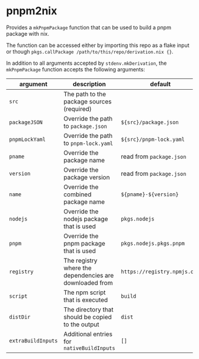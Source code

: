 # pnpm2nix

Provides a `mkPnpmPackage` function that can be used to build a pnpm package with nix.

The function can be accessed either by importing this repo as a flake input or though `pkgs.callPackage /path/to/this/repo/derivation.nix {}`.

In addition to all arguments accepted by `stdenv.mkDerivation`, the `mkPnpmPackage` function accepts the following arguments:

| argument           | description                                             | default                      |
| ------------------ | ------------------------------------------------------- | ---------------------------- |
| `src`              | The path to the package sources (required)              |                              |
| `packageJSON`      | Override the path to `package.json`                     | `${src}/package.json`        |
| `pnpmLockYaml`     | Override the path to `pnpm-lock.yaml`                   | `${src}/pnpm-lock.yaml`      |
| `pname`            | Override the package name                               | read from `package.json`     |
| `version`          | Override the package version                            | read from `package.json`     |
| `name`             | Override the combined package name                      | `${pname}-${version}`        |
| `nodejs`           | Override the nodejs package that is used                | `pkgs.nodejs`                |
| `pnpm`             | Override the pnpm package that is used                  | `pkgs.nodejs.pkgs.pnpm`      |
| `registry`         | The registry where the dependencies are downloaded from | `https://registry.npmjs.org` |
| `script`           | The npm script that is executed                         | `build`                      |
| `distDir`          | The directory that should be copied to the output       | `dist`                       |
| `extraBuildInputs` | Additional entries for `nativeBuildInputs`              | `[]`                         |
